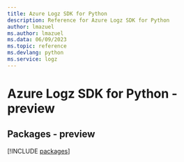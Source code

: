 ```yaml
---
title: Azure Logz SDK for Python
description: Reference for Azure Logz SDK for Python
author: lmazuel
ms.author: lmazuel
ms.data: 06/09/2023
ms.topic: reference
ms.devlang: python
ms.service: logz
---
```

# Azure Logz SDK for Python - preview
## Packages - preview
[!INCLUDE [packages](logz-index.md)]